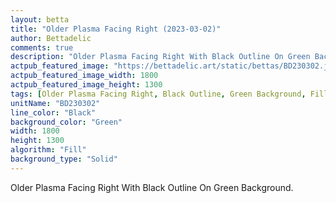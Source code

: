 ```yaml
---
layout: betta
title: "Older Plasma Facing Right (2023-03-02)"
author: Bettadelic
comments: true
description: "Older Plasma Facing Right With Black Outline On Green Background."
actpub_featured_image: "https://bettadelic.art/static/bettas/BD230302.jpg"
actpub_featured_image_width: 1800
actpub_featured_image_height: 1300
tags: [Older Plasma Facing Right, Black Outline, Green Background, Fill Pattern, March 2023]
unitName: "BD230302"
line_color: "Black"
background_color: "Green"
width: 1800
height: 1300
algorithm: "Fill"
background_type: "Solid"
---
```


Older Plasma Facing Right With Black Outline On Green Background.

